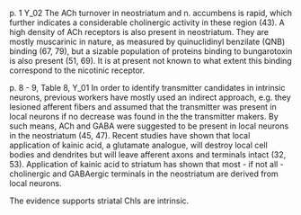 p. 1 Y_02
The ACh turnover in neostriatum and n. accumbens is rapid, which further indicates a considerable cholinergic activity in these region (43). A high density of ACh receptors is also present in neostriatum. They are mostly muscarinic in nature, as measured by quinuclidinyl benzilate (QNB) binding (67, 79), but a sizable population of proteins binding to bungarotoxin is also present (51, 69). It is  at present not known to what extent this binding correspond to the nicotinic receptor.

p. 8 - 9, Table 8, Y_01
In order to identify transmitter candidates in intrinsic neurons, previous workers have mostly used an indirect approach, e.g. they lesioned afferent fibers and assumed that the transmitter was present in local neurons if no decrease was found in the the transmitter makers. By such means, ACh and GABA were suggested to be present in local neurons  in the neostriatum (45, 47). Recent studies have shown that local application of kainic acid, a glutamate analogue, will destroy local cell bodies and dendrites but will leave afferent axons and terminals intact (32, 53). Application of kainic acid to striatum has shown that most - if not all - cholinergic and GABAergic terminals in the neostriatum are derived from local neurons.

The evidence supports striatal ChIs are intrinsic.
